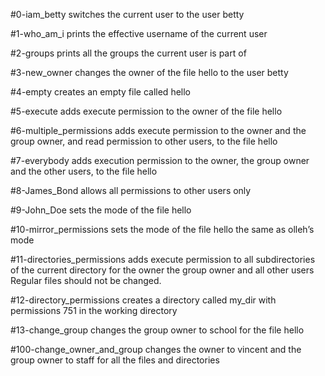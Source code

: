 #0-iam_betty switches the current user to the user betty

#1-who_am_i prints the effective username of the current user

#2-groups prints all the groups the current user is part of

#3-new_owner changes the owner of the file hello to the user betty

#4-empty creates an empty file called hello

#5-execute adds execute permission to the owner of the file hello

#6-multiple_permissions adds execute permission to the owner and the group owner, and read permission to other users, to the file hello

#7-everybody adds execution permission to the owner, the group owner and the other users, to the file hello

#8-James_Bond allows all permissions to other users only

#9-John_Doe sets the mode of the file hello

#10-mirror_permissions sets the mode of the file hello the same as olleh’s mode

#11-directories_permissions adds execute permission to all subdirectories of the current directory for the owner the group owner and all other users Regular files should not be changed.

#12-directory_permissions creates a directory called my_dir with permissions 751 in the working directory

#13-change_group changes the group owner to school for the file hello

#100-change_owner_and_group changes the owner to vincent and the group owner to staff for all the files and directories
